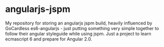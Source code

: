 # angularjs-jspm

My repository for storing an angularjs jspm build, heavily influenced by GoCardless es6-angularjs - just putting something very simple together to follow their angular styleguide while using jspm.  Just a project to learn ecmascript 6 and prepare for Angular 2.0.

